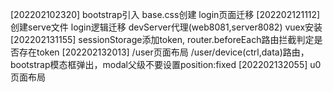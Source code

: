 [202202102320] bootstrap引入 base.css创建 login页面迁移 
[202202121112] 创建serve文件 login逻辑迁移 devServer代理(web8081,server8082) vuex安装
[202202131155] sessionStorage添加token, router.beforeEach路由拦截判定是否存在token
[202202132013] /user页面布局 /user/device(ctrl,data)路由，bootstrap模态框弹出，modal父级不要设置position:fixed
[202202132055] u0页面布局